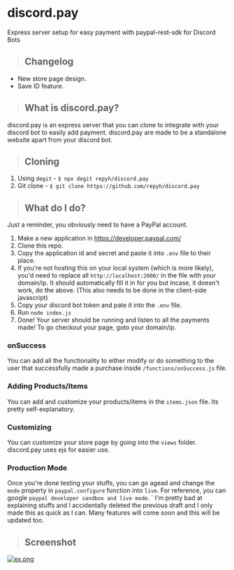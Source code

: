 # discord.pay
Express server setup for easy payment with paypal-rest-sdk for Discord Bots

> ## Changelog
- New store page design.
- Save ID feature.

> ## What is discord.pay?
discord.pay is an express server that you can clone to integrate with your discord bot to easily add payment. discord.pay are made to be a standalone website apart from your discord bot.

> ## Cloning
1. Using `degit` - `$ npx degit repyh/discord.pay`
2. Git clone - `$ git clone https://github.com/repyh/discord.pay`

> ## What do I do?
Just a reminder, you obviously need to have a PayPal account.
1. Make a new application in https://developer.paypal.com/
2. Clone this repo.
3. Copy the application id and secret and paste it into `.env` file to their place.
4. If you're not hosting this on your local system (which is more likely), you'd need to replace all `http://localhost:2000/` in the file with your domain/ip. It should automatically fill it in for you but incase, it doesn't work, do the above. (This also needs to be done in the client-side javascript)
5. Copy your discord bot token and pate it into the `.env` file.
6. Run `node index.js`
7. Done! Your server should be running and listen to all the payments made! To go checkout your page, goto your domain/ip.

### onSuccess
You can add all the functionality to either modify or do something to the user that successfully made a purchase inside `/functions/onSuccess.js` file.

### Adding Products/Items
You can add and customize your products/items in the `items.json` file. Its pretty self-explanatory.

### Customizing
You can customize your store page by going into the `views` folder. discord.pay uses ejs for easier use.

### Production Mode
Once you're done testing your stuffs, you can go agead and change the `mode` property in `paypal.configure` function into `live`. For reference, you can google `paypal developer sandbox and live mode`.
`
I'm pretty bad at explaining stuffs and I accidentally deleted the previous draft and I only made this as quick as I can.
Many features will come soon and this will be updated too.

> ## Screenshot
[![ex.png](https://i.postimg.cc/xjhFzGWX/ex.png)](https://www.youtube.com/watch?v=dQw4w9WgXcQ)

